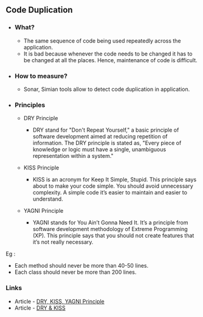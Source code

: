 <h2> Code Duplication </h2>

* <h3> What? </h3>
  
    * The same sequence of code being used repeatedly across the application.
    * It is bad because whenever the code needs to be changed it has to be changed at all the places. Hence, maintenance of code is difficult.  

* <h3> How to measure? </h3>

    * Sonar, Simian tools allow to detect code duplication in application. 



* <h3> Principles </h3>

  * DRY Principle 

    * DRY stand for "Don't Repeat Yourself," a basic principle of software development aimed at reducing repetition of information. The DRY principle is stated as, "Every piece of knowledge or logic must have a single, unambiguous representation within a system."


  * KISS Principle

    * KISS is an acronym for Keep It Simple, Stupid. This principle says about to make your code simple. You should avoid unnecessary complexity. A simple code it’s easier to maintain and easier to understand.    


  * YAGNI Principle 

    * YAGNI stands for You Ain’t Gonna Need It. It’s a principle from software development methodology of Extreme Programming (XP). This principle says that you should not create features that it’s not really necessary.


Eg : 
* Each method should never be more than 40-50 lines.
* Each class should never be more than 200 lines.

<h3> Links </h3>

* Article - [DRY, KISS, YAGNI Principle](https://henriquesd.medium.com/dry-kiss-yagni-principles-1ce09d9c601f)
* Article - [DRY & KISS](https://dzone.com/articles/software-design-principles-dry-and-kiss)
